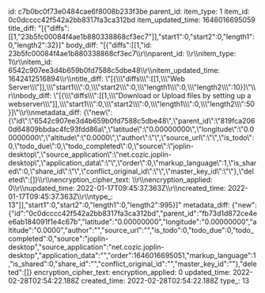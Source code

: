 id: c7b0bc0f73e0484cae6f8008b233f3be
parent_id: 
item_type: 1
item_id: 0c0dcccc42f542a2bb8317fa3ca312bd
item_updated_time: 1646016695059
title_diff: "[{\"diffs\":[[1,\"23b5fc00084f4ae1b880338868cf3ec7\"]],\"start1\":0,\"start2\":0,\"length1\":0,\"length2\":32}]"
body_diff: "[{\"diffs\":[[1,\"id: 23b5fc00084f4ae1b880338868cf3ec7\\\r\\\nparent_id: \\\r\\\nitem_type: 1\\\r\\\nitem_id: 6542c907ee3d4b659b0fd7588c5dbe48\\\r\\\nitem_updated_time: 1642412516894\\\r\\\ntitle_diff: \\\"[{\\\\\\\"diffs\\\\\\\":[[1,\\\\\\\"Web Server\\\\\\\"]],\\\\\\\"start1\\\\\\\":0,\\\\\\\"start2\\\\\\\":0,\\\\\\\"length1\\\\\\\":0,\\\\\\\"length2\\\\\\\":10}]\\\"\\\r\\\nbody_diff: \\\"[{\\\\\\\"diffs\\\\\\\":[[1,\\\\\\\"Download or Upload files by setting up a webserver\\\\\\\"]],\\\\\\\"start1\\\\\\\":0,\\\\\\\"start2\\\\\\\":0,\\\\\\\"length1\\\\\\\":0,\\\\\\\"length2\\\\\\\":50}]\\\"\\\r\\\nmetadata_diff: {\\\"new\\\":{\\\"id\\\":\\\"6542c907ee3d4b659b0fd7588c5dbe48\\\",\\\"parent_id\\\":\\\"819fca2060d64809bbdac4fc93fdd86a\\\",\\\"latitude\\\":\\\"0.00000000\\\",\\\"longitude\\\":\\\"0.00000000\\\",\\\"altitude\\\":\\\"0.0000\\\",\\\"author\\\":\\\"\\\",\\\"source_url\\\":\\\"\\\",\\\"is_todo\\\":0,\\\"todo_due\\\":0,\\\"todo_completed\\\":0,\\\"source\\\":\\\"joplin-desktop\\\",\\\"source_application\\\":\\\"net.cozic.joplin-desktop\\\",\\\"application_data\\\":\\\"\\\",\\\"order\\\":0,\\\"markup_language\\\":1,\\\"is_shared\\\":0,\\\"share_id\\\":\\\"\\\",\\\"conflict_original_id\\\":\\\"\\\",\\\"master_key_id\\\":\\\"\\\"},\\\"deleted\\\":[]}\\\r\\\nencryption_cipher_text: \\\r\\\nencryption_applied: 0\\\r\\\nupdated_time: 2022-01-17T09:45:37.363Z\\\r\\\ncreated_time: 2022-01-17T09:45:37.363Z\\\r\\\ntype_: 13\"]],\"start1\":0,\"start2\":0,\"length1\":0,\"length2\":995}]"
metadata_diff: {"new":{"id":"0c0dcccc42f542a2bb8317fa3ca312bd","parent_id":"fb73d1d872ce4ee6ab184091f1e4c67b","latitude":"0.00000000","longitude":"0.00000000","altitude":"0.0000","author":"","source_url":"","is_todo":0,"todo_due":0,"todo_completed":0,"source":"joplin-desktop","source_application":"net.cozic.joplin-desktop","application_data":"","order":1646016695051,"markup_language":1,"is_shared":0,"share_id":"","conflict_original_id":"","master_key_id":""},"deleted":[]}
encryption_cipher_text: 
encryption_applied: 0
updated_time: 2022-02-28T02:54:22.188Z
created_time: 2022-02-28T02:54:22.188Z
type_: 13